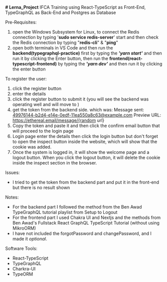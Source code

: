 **# Lerna_Project**
IFCA Training using React-TypeScript as Front-End, TypeGraphQL as Back-End and Postgres as Database

Pre-Requisites:
1. open the Windows Subsystem for Linux, to connect the Redis connection by typing '**sudo service redis-server**' start and then check the Redis connection by typing "**redis-cli**" & "**ping**"
2. open both terminals in VS Code and then run the **backend(typegraphql-practice)** first by typing the _**'yarn start'**_ and then run it by clicking the Enter button, then run the **frontend(react-typescript-frontend)** by typing the _**'yarn dev'**_ and then run it by clicking the enter button

To register the user:
1. click the register button
2. enter the details
3. click the register button to submit it (you will see the backend was operating well and will move to )
4. get the token from the backend side. which was: 
    Message sent: <49976144-b2d4-e14e-0edf-11ea550a8c63@example.com>
    Preview URL: https://ethereal.email/message/{random url}
5. Copy the token and paste it and then click the confirm email button that will proceed to the login page
6. Login page enter the details then click the login button but don't forget to open the inspect button inside the website, which will show that the cookie was added.
7. Once the system is logged in, it will show the welcome page and a logout button. When you click the logout button, it will delete the cookie inside the inspect section in the browser.

Issues:
- I tried to get the token from the backend part and put it in the front-end but there is no result shown

Notes:
- For the backend part I followed the method from the Ben Awad TypeGraphQL tutorial playlist from Setup to Logout
- For the frontend part I used Chakra UI and Nextjs and the methods from Ben Awad's Fullstack React GraphQL TypeScript Tutorial (without using MikroORM)
- I have not included the forgotPassword and changePassword, and I made it _optional_.

Software Tools:
- React-TypeScript
- TypeGraphQL
- Charkra-UI
- TypeORM
